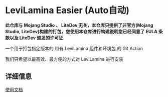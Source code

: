 # LeviLamina Easier (Auto自动)

**此仓库与 Mojang Studio 、 LiteDev 无关，本仓库只提供了非官方(Mojang Studio, LiteDev)构建的打包，您使用本仓库进行构建说明您已经同意了 EULA 条款以及 LiteDev 颁发的许可证**

一个用于打包指定版本的 带有 LeviLamina 组件和环境包 的 Git Action

我们只希望以最高效、最方便的方式对 LeviLamina 进行安装

## 详细信息

[使用文档](https://www.fts427.top/tech-docs/tools/ll_easier/)